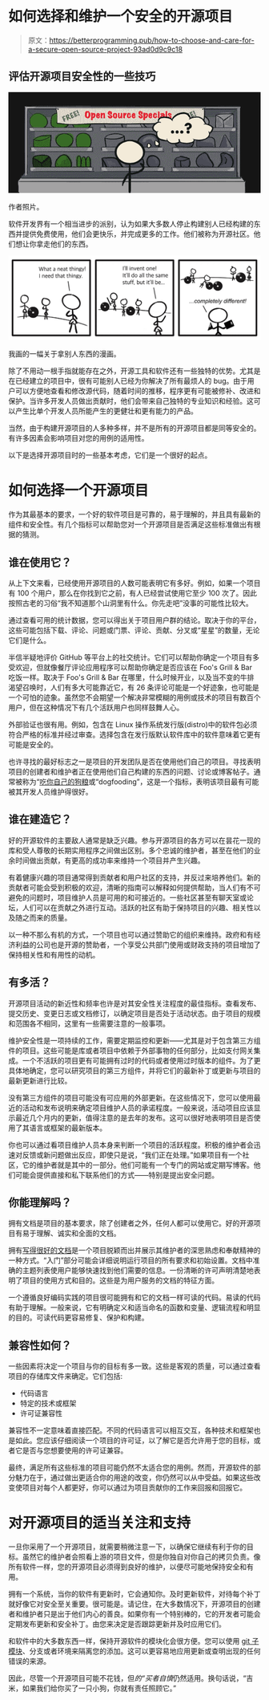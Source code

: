 # 如何选择和维护一个安全的开源项目

> 原文：<https://betterprogramming.pub/how-to-choose-and-care-for-a-secure-open-source-project-93ad0d9c9c18>

## 评估开源项目安全性的一些技巧

![](img/a13eefa2c204b4c749128016466a5782.png)

作者照片。

软件开发界有一个相当进步的派别，认为如果大多数人停止构建别人已经构建的东西并提供免费使用，他们会更快乐，并完成更多的工作。他们被称为开源社区。他们想让你拿走他们的东西。

![](img/732d92d4043bdabd924fac0fc2b586db.png)

我画的一幅关于拿别人东西的漫画。

除了不用动一根手指就能存在之外，开源工具和软件还有一些独特的优势。尤其是在已经建立的项目中，很有可能别人已经为你解决了所有最烦人的 bug。由于用户可以方便地查看和修改源代码，随着时间的推移，程序更有可能被修补、改进和保护。当许多开发人员做出贡献时，他们会带来自己独特的专业知识和经验。这可以产生比单个开发人员所能产生的更健壮和更有能力的产品。

当然，由于构建开源项目的人多种多样，并不是所有的开源项目都是同等安全的。有许多因素会影响项目对您的用例的适用性。

以下是选择开源项目时的一些基本考虑，它们是一个很好的起点。

# 如何选择一个开源项目

作为其最基本的要求，一个好的软件项目是可靠的，易于理解的，并且具有最新的组件和安全性。有几个指标可以帮助您对一个开源项目是否满足这些标准做出有根据的猜测。

## 谁在使用它？

从上下文来看，已经使用开源项目的人数可能表明它有多好。例如，如果一个项目有 100 个用户，那么在你找到它之前，有人已经尝试使用它至少 100 次了。因此按照古老的习俗“我不知道那个山洞里有什么。你先走吧”没事的可能性比较大。

通过查看可用的统计数据，您可以得出关于项目用户群的结论。取决于你的平台，这些可能包括下载、评论、问题或门票、评论、贡献、分叉或“星星”的数量，无论它们是什么。

半信半疑地评价 GitHub 等平台上的社交统计。它们可以帮助你确定一个项目有多受欢迎，但就像餐厅评论应用程序可以帮助你确定是否应该在 Foo's Grill & Bar 吃饭一样。取决于 Foo's Grill & Bar 在哪里，什么时候开业，以及当不变的牛排渴望召唤时，人们有多大可能靠近它，有 26 条评论可能是一个好迹象，也可能是一个可怕的迹象。虽然您不会期望一个解决非常模糊的用例或技术的项目有数百个用户，但在这种情况下有几个活跃用户也同样鼓舞人心。

外部验证也很有用。例如，包含在 Linux 操作系统发行版(distro)中的软件包必须符合严格的标准并经过审查。选择包含在发行版默认软件库中的软件意味着它更有可能是安全的。

也许寻找的最好标志之一是项目的开发团队是否在使用他们自己的项目。寻找表明项目的创建者和维护者正在使用他们自己构建的东西的问题、讨论或博客帖子。通常被称为“[吃你自己的狗粮](https://en.wikipedia.org/wiki/Eating_your_own_dog_food)或“dogfooding”，这是一个指标，表明该项目最有可能被其开发人员维护得很好。

## 谁在建造它？

好的开源软件的主要敌人通常是缺乏兴趣。参与开源项目的各方可以在昙花一现的库和受人尊敬的长期实用程序之间做出区别。多个忠诚的维护者，甚至在他们的业余时间做出贡献，有更高的成功率来维持一个项目并产生兴趣。

有着健康兴趣的项目通常得到贡献者和用户社区的支持，并反过来培养他们。新的贡献者可能会受到积极的欢迎，清晰的指南可以解释如何提供帮助，当人们有不可避免的问题时，项目维护人员是可用的和可接近的。一些社区甚至有聊天室或论坛，人们可以在贡献之外进行互动。活跃的社区有助于保持项目的兴趣、相关性以及随之而来的质量。

以一种不那么有机的方式，一个项目也可以通过赞助它的组织来维持。政府和有经济利益的公司也是开源的赞助者，一个享受公共部门使用或财政支持的项目增加了保持相关性和有用性的动机。

## 有多活？

开源项目活动的新近性和频率也许是对其安全性关注程度的最佳指标。查看发布、提交历史、变更日志或文档修订，以确定项目是否处于活动状态。由于项目的规模和范围各不相同，这里有一些需要注意的一般事项。

维护安全性是一项持续的工作，需要定期监控和更新——尤其是对于包含第三方组件的项目。这些可能是库或者项目中依赖于外部事物的任何部分，比如支付网关集成。一个不活跃的项目更有可能拥有过时的代码或者使用过时版本的组件。为了更具体地确定，您可以研究项目的第三方组件，并将它们的最新补丁或更新与项目的最新更新进行比较。

没有第三方组件的项目可能没有可应用的外部更新。在这些情况下，您可以使用最近的活动和发布说明来确定项目维护人员的承诺程度。一般来说，活动项目应该显示最近几个月内的更新，值得注意的是去年的发布。这可以很好地表明项目是否使用了其语言或框架的最新版本。

你也可以通过看项目维护人员本身来判断一个项目的活跃程度。积极的维护者会迅速对反馈或新问题做出反应，即使只是说，“我们正在处理。”如果项目有一个社区，它的维护者就是其中的一部分。他们可能有一个专门的网站或定期写博客。他们可能会提供直接和私下联系他们的方式——特别是提出安全问题。

## 你能理解吗？

拥有文档是项目的基本要求，除了创建者之外，任何人都可以使用它。好的开源项目有易于理解、诚实和全面的文档。

拥有[写得很好的文档](https://victoria.dev/blog/word-bugs-in-software-documentation-and-how-to-fix-them/)是一个项目脱颖而出并展示其维护者的深思熟虑和奉献精神的一种方式。“入门”部分可能会详细说明运行项目的所有要求和初始设置。文档中准确的主题列表使用户能够快速找到他们需要的信息。一份清晰的许可声明清楚地表明了项目的使用方式和目的。这些是为用户服务的文档的特征方面。

一个遵循良好编码实践的项目很可能拥有和它的文档一样可读的代码。易读的代码有助于理解。一般来说，它有明确定义和适当命名的函数和变量、逻辑流程和明显的目的。可读代码更容易修复、保护和构建。

## 兼容性如何？

一些因素将决定一个项目与你的目标有多一致。这些是客观的质量，可以通过查看项目的存储库文件来确定。它们包括:

*   代码语言
*   特定的技术或框架
*   许可证兼容性

兼容性不一定意味着直接匹配。不同的代码语言可以相互交互，各种技术和框架也是如此。您应该仔细阅读一个项目的许可证，以了解它是否允许用于您的目标，或者它是否与您想要使用的许可证兼容。

最终，满足所有这些标准的项目可能仍然不太适合您的用例。然而，开源软件的部分魅力在于，通过做出更适合你的用途的改变，你仍然可以从中受益。如果这些改变使项目对每个人都更好，你可以通过为项目贡献你的工作来回报和回报它。

# 对开源项目的适当关注和支持

一旦你采用了一个开源项目，就需要稍微注意一下，以确保它继续有利于你的目标。虽然它的维护者会照看上游的项目文件，但是你独自对你自己的拷贝负责。像所有软件一样，您的开源项目必须得到良好的维护，以便尽可能地保持安全和有用。

拥有一个系统，当你的软件有更新时，它会通知你。及时更新软件，对待每个补丁就好像它对安全至关重要。很可能是。请记住，在大多数情况下，开源项目的创建者和维护者只是出于他们内心的善良。如果你有一个特别棒的，它的开发者可能会定期发布更新和安全补丁。由您来决定是否跟踪更新并及时应用它们。

和软件中的大多数东西一样，保持开源软件的模块化会很方便。您可以使用 [git 子模块](https://git-scm.com/book/en/v2/Git-Tools-Submodules)、分支或者环境来隔离您的添加。这可以更容易地应用更新或查明出现的任何错误的来源。

因此，尽管一个开源项目可能不花钱，但*的“买者自慎*仍然适用。换句话说，“吉米，如果我们给你买了一只小狗，你就有责任照顾它。”